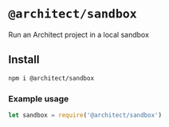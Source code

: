 # `@architect/sandbox`

Run an Architect project in a local sandbox


## Install

```bash
npm i @architect/sandbox
```

### Example usage

```javascript
let sandbox = require('@architect/sandbox')
```
